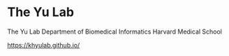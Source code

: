 # The Yu Lab

The Yu Lab
Department of Biomedical Informatics
Harvard Medical School

https://khyulab.github.io/
